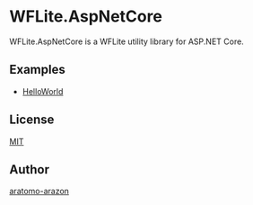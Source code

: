 WFLite.AspNetCore
=====
WFLite.AspNetCore is a WFLite utility library for ASP.NET Core.

## Examples

- [HelloWorld](https://github.com/aratomo-arazon/WFLite.AspNetCore/tree/master/examples/WFLite.AspNetCore.HelloWorld)

## License

[MIT](https://github.com/aratomo-arazon/WFLite.AspNetCore/blob/master/LICENSE)

## Author

[aratomo-arazon](https://github.com/aratomo-arazon)